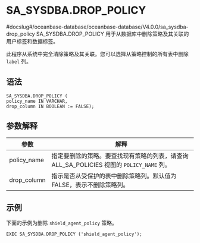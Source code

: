 SA_SYSDBA.DROP_POLICY 
==========================================
#docslug#/oceanbase-database/oceanbase-database/V4.0.0/sa_sysdba-drop_policy
SA_SYSDBA.DROP_POLICY 用于从数据库中删除策略及其关联的用户标签和数据标签。

此程序从系统中完全清除策略及其关联。您可以选择从策略控制的所有表中删除 `label` 列。

语法 
-----------

```unknow
SA_SYSDBA.DROP_POLICY ( 
policy_name IN VARCHAR,
drop_column IN BOOLEAN := FALSE);
```



参数解释 
-------------



|   **参数**    |                           **解释**                            |
|-------------|-------------------------------------------------------------|
| policy_name | 指定要删除的策略。要查找现有策略的列表，请查询ALL_SA_POLICIES 视图的 `POLICY_NAME` 列。 |
| drop_column | 指示是否从受保护的表中删除策略列。默认值为 FALSE，表示不删除策略列。                       |



示例 
-----------

下面的示例为删除 `shield_agent_policy` 策略。

```unknow
EXEC SA_SYSDBA.DROP_POLICY ('shield_agent_policy');
```


